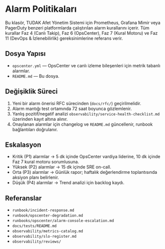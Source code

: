 # Alarm Politikaları

Bu klasör, TUDAK Afet Yönetim Sistemi için Prometheus, Grafana Mimir veya PagerDuty benzeri platformlarda çalıştırılan alarm kurallarını içerir. Tüm kurallar Faz 4 (Canlı Takip), Faz 6 (OpsCenter), Faz 7 (Kural Motoru) ve Faz 11 (DevOps & İzlenebilirlik) gereksinimlerine referans verir.

## Dosya Yapısı

- `opscenter.yml` — OpsCenter ve canlı izleme bileşenleri için metrik tabanlı alarmlar.
- `README.md` — Bu dosya.

## Değişiklik Süreci

1. Yeni bir alarm önerisi RFC sürecinden (`docs/rfc/`) geçirilmelidir.
2. Alarm mantığı test ortamında 72 saat boyunca gözlemlenir.
3. Yanlış pozitif/negatif analizi `observability/service-health-checklist.md` üzerinden kayıt altına alınır.
4. Onaylanan alarmlar için changelog ve `README.md` güncellenir, runbook bağlantıları doğrulanır.

## Eskalasyon

- Kritik (P1) alarmlar → 5 dk içinde OpsCenter vardiya liderine, 10 dk içinde Faz 7 kural motoru sorumlusuna.
- Yüksek (P2) alarmlar → 15 dk içinde SRE on-call.
- Orta (P3) alarmlar → Günlük rapor; haftalık değerlendirme toplantısında aksiyon planı belirlenir.
- Düşük (P4) alarmlar → Trend analizi için backlog kaydı.

## Referanslar

- `runbook/incident-response.md`
- `runbook/opscenter-degradation.md`
- `runbooks/opscenter/alarm-console-escalation.md`
- `docs/tests/README.md`
- `observability/metrics-catalog.md`
- `observability/slo-register.md`
- `observability/reviews/`
